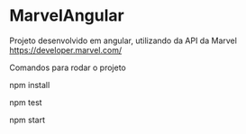 # MarvelAngular
Projeto desenvolvido em angular, utilizando da API da Marvel https://developer.marvel.com/

Comandos para rodar o projeto

npm install

npm test

npm start
